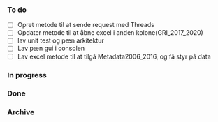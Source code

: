 ### To do
- [ ] Opret metode til at sende request med Threads
- [ ] Opdater metode til at åbne excel i anden kolone(GRI_2017_2020)
- [ ] lav unit test og pæn arkitektur
- [ ] Lav pæn gui i consolen
- [ ] Lav excel metode til at tilgå Metadata2006_2016, og få styr på data

### In progress

### Done

### Archive
